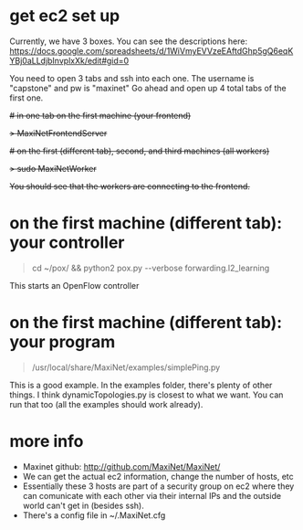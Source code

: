 # get ec2 set up

Currently, we have 3 boxes. You can see the descriptions here: https://docs.google.com/spreadsheets/d/1WiVmyEVVzeEAftdGhp5gQ6eqKYBj0aLLdjbInvplxXk/edit#gid=0

You need to open 3 tabs and ssh into each one. The username is "capstone" and pw is "maxinet" Go ahead and open up 4 total tabs of the first one. 

~~# in one tab on the first machine (your frontend)~~

~~> MaxiNetFrontendServer~~

~~# on the first (different tab), second, and third machines (all workers)~~

~~> sudo MaxiNetWorker~~

~~You should see that the workers are connecting to the frontend.~~

# on the first machine (different tab): your controller

> cd ~/pox/ && python2 pox.py --verbose forwarding.l2_learning

This starts an OpenFlow controller

# on the first machine (different tab): your program

> /usr/local/share/MaxiNet/examples/simplePing.py

This is a good example. In the examples folder, there's plenty of other things. I think dynamicTopologies.py is closest to what we want. You can run that too (all the examples should work already).


# more info

* Maxinet github: http://github.com/MaxiNet/MaxiNet/
* We can get the actual ec2 information, change the number of hosts, etc
* Essentially these 3 hosts are part of a security group on ec2 where they can comunicate with each other via their internal IPs and the outside world can't get in (besides ssh). 
* There's a config file in ~/.MaxiNet.cfg
